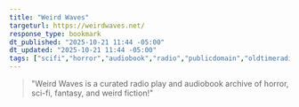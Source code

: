 ```yaml
---
title: "Weird Waves"
targeturl: https://weirdwaves.net/
response_type: bookmark
dt_published: "2025-10-21 11:44 -05:00"
dt_updated: "2025-10-21 11:44 -05:00"
tags: ["scifi","horror","audiobook","radio","publicdomain","oldtimeradio","vintage","classic","archive"]
---
```


> "Weird Waves is a curated radio play and audiobook archive of horror, sci-fi, fantasy, and weird fiction!"